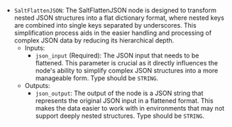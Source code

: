 - `SaltFlattenJSON`: The SaltFlattenJSON node is designed to transform nested JSON structures into a flat dictionary format, where nested keys are combined into single keys separated by underscores. This simplification process aids in the easier handling and processing of complex JSON data by reducing its hierarchical depth.
    - Inputs:
        - `json_input` (Required): The JSON input that needs to be flattened. This parameter is crucial as it directly influences the node's ability to simplify complex JSON structures into a more manageable form. Type should be `STRING`.
    - Outputs:
        - `json_output`: The output of the node is a JSON string that represents the original JSON input in a flattened format. This makes the data easier to work with in environments that may not support deeply nested structures. Type should be `STRING`.
